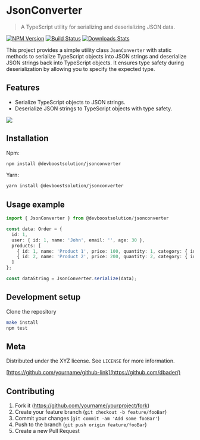 # JsonConverter
> A TypeScript utility for serializing and deserializing JSON data. 

[![NPM Version][npm-image]][npm-url]
[![Build Status][travis-image]][travis-url]
[![Downloads Stats][npm-downloads]][npm-url]

This project provides a simple utility class `JsonConverter` with static methods to serialize TypeScript objects into JSON strings and deserialize JSON strings back into TypeScript objects. It ensures type safety during deserialization by allowing you to specify the expected type.

## Features

- Serialize TypeScript objects to JSON strings.
- Deserialize JSON strings to TypeScript objects with type safety.


![](header.png)

## Installation

Npm: 
```sh
npm install @devboostsolution/jsonconverter
```

Yarn:

```sh
yarn install @devboostsolution/jsonconverter
```

## Usage example

```typescript
import { JsonConverter } from @devboostsolution/jsonconverter

const data: Order = {
  id: 1,
  user: { id: 1, name: 'John', email: '', age: 30 },
  products: [
    { id: 1, name: 'Product 1', price: 100, quantity: 1, category: { id: 1, name: 'Category 1' } },
    { id: 2, name: 'Product 2', price: 200, quantity: 2, category: { id: 2, name: 'Category 2' } }
  ]
};

const dataString = JsonConverter.serialize(data);
```

## Development setup
Clone the repository 

```sh
make install
npm test
```



## Meta

Distributed under the XYZ license. See ``LICENSE`` for more information.

[https://github.com/yourname/github-link](https://github.com/dbader/)

## Contributing

1. Fork it (<https://github.com/yourname/yourproject/fork>)
2. Create your feature branch (`git checkout -b feature/fooBar`)
3. Commit your changes (`git commit -am 'Add some fooBar'`)
4. Push to the branch (`git push origin feature/fooBar`)
5. Create a new Pull Request

<!-- Markdown link & img dfn's -->
[npm-image]: https://img.shields.io/npm/v/datadog-metrics.svg?style=flat-square
[npm-url]: https://npmjs.org/package/datadog-metrics
[npm-downloads]: https://img.shields.io/npm/dm/datadog-metrics.svg?style=flat-square
[travis-image]: https://img.shields.io/travis/dbader/node-datadog-metrics/master.svg?style=flat-square
[travis-url]: https://travis-ci.org/dbader/node-datadog-metrics
[wiki]: https://github.com/yourname/yourproject/wiki
